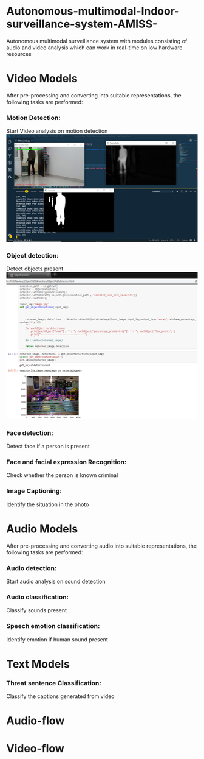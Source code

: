 # Autonomous-multimodal-Indoor-surveillance-system-AMISS-
Autonomous multimodal surveillance system with modules consisting of audio and video analysis which can work in real-time on low hardware resources



# Video Models
After pre-processing and converting into suitable representations, the following tasks
are performed:
### Motion Detection: 
Start Video analysis on motion detection
![Detect motion and track objects](https://github.com/raviskumawat/Autonomous-multimodal-Indoor-surveillance-system-AMISS-/blob/master/output%20imgs/motion_detect.png)
### Object detection: 
Detect objects present
![Detect objects present](https://github.com/raviskumawat/Autonomous-multimodal-Indoor-surveillance-system-AMISS-/blob/master/output%20imgs/object_detect.png)
### Face detection: 
Detect face if a person is present
![]()
### Face and facial expression Recognition: 
Check whether the person is known criminal
![]()

### Image Captioning: 
Identify the situation in the photo
![]()


# Audio Models
After pre-processing and converting audio into suitable representations, the following
tasks are performed:
### Audio detection: 
Start audio analysis on sound detection
### Audio classification: 
Classify sounds present
### Speech emotion classification: 
Identify emotion if human sound present


# Text Models
### Threat sentence Classification:
Classify the captions generated from video



# Audio-flow



# Video-flow
